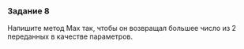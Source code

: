 ### Задание 8

Напишите метод Max так, чтобы он возвращал большее число из 2 переданных в качестве параметров.